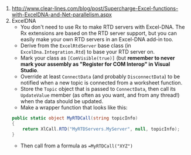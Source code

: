 1. http://www.clear-lines.com/blog/post/Supercharge-Excel-functions-with-ExcelDNA-and-Net-parallelism.aspx
2. ExcelDNA
    * You don't need to use Rx to make RTD servers with Excel-DNA. The Rx extensions are based on the RTD server support, but you can easily make your own RTD servers in an Excel-DNA add-in too.
    * Derive from the `ExcelRtdServer` base class (in `ExcelDna.Integration.Rtd`) to base your RTD server on.
    * Mark your class as `[ComVisible(true)]` (but **remember to never mark your assembly as "Register for COM Interop" in Visual Studio**.
    * Override at least `ConnectData` (and probably `DisconnectData`) to be notified when a new topic is connected from a worksheet function.
    * Store the `Topic` object that is passed to `ConnectData`, then call its `UpdateValue` member (as often as you want, and from any thread!) when the data should be updated.
    * Make a wrapper function that looks like this:
    ```c#
    public static object MyRTDCall(string topicInfo)
    {
        return XlCall.RTD("MyRTDServers.MyServer", null, topicInfo);
    }
    ```
    * Then call from a formula as `=MyRTDCall("XYZ")`
